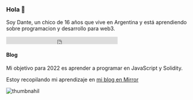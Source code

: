 ### Hola 👋

Soy Dante, un chico de 16 años que vive en Argentina y está aprendiendo sobre programacion y desarrollo para web3. 

<iframe allowtransparency="true" frameborder="0" scrolling="no" src="http://platform.twitter.com/widgets/follow_button.html?screen_name=d4rm_"  style="width:300px; height:20px;"></iframe>

#### Blog 
Mi objetivo para 2022 es aprender a programar en JavaScript y Solidity.

Estoy recopilando mi aprendizaje en [mi blog en Mirror](https://mirror.xyz/0x021584e57b2219957784951639385027607266e6/)

![thumbnahil](https://images.mirror-media.xyz/nft/cm5O54G1SAPCig6XLKqiX.png)
